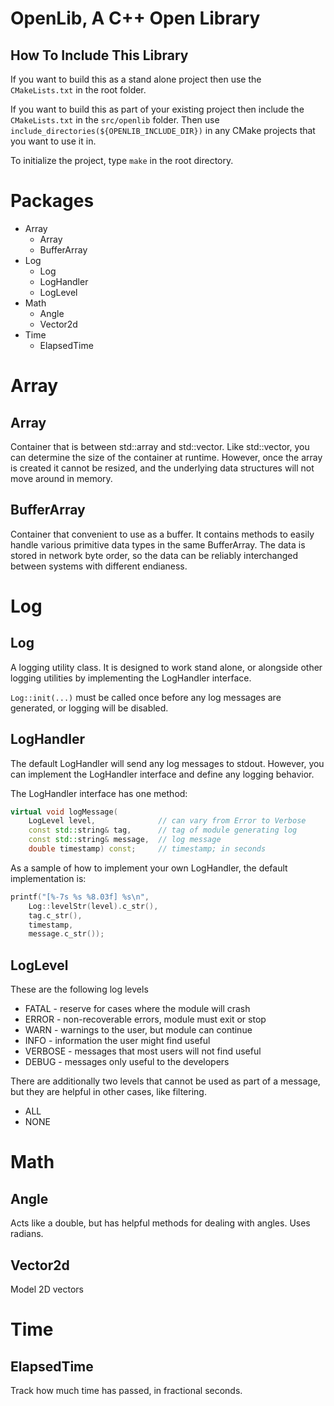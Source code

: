 OpenLib, A C++ Open Library
===========================

How To Include This Library
---------------------------

If you want to build this as a stand alone project then use the `CMakeLists.txt` in the root folder.

If you want to build this as part of your existing project then include the `CMakeLists.txt` in the `src/openlib` folder. Then use `include_directories(${OPENLIB_INCLUDE_DIR})` in any CMake projects that you want to use it in.

To initialize the project, type `make` in the root directory.

Packages
========
* Array
  * Array
  * BufferArray
* Log
  * Log
  * LogHandler
  * LogLevel
* Math
  * Angle
  * Vector2d
* Time
  * ElapsedTime


Array
=====

Array
-----

Container that is between std::array and std::vector. Like std::vector, you can determine the size of the container at runtime. However, once the array is created it cannot be resized, and the underlying data structures will not move around in memory.

BufferArray
-----------

Container that convenient to use as a buffer. It contains methods to easily handle various primitive data types in the same BufferArray. The data is stored in network byte order, so the data can be reliably interchanged between systems with different endianess.

Log
===

Log
---

A logging utility class. It is designed to work stand alone, or alongside other logging utilities by implementing the LogHandler interface.

`Log::init(...)` must be called once before any log messages are generated, or logging will be disabled.

LogHandler
----------

The default LogHandler will send any log messages to stdout. However, you can implement the LogHandler interface and define any logging behavior.

The LogHandler interface has one method:

```C++
virtual void logMessage(
    LogLevel level,              // can vary from Error to Verbose
    const std::string& tag,      // tag of module generating log
    const std::string& message,  // log message
    double timestamp) const;     // timestamp; in seconds
```

As a sample of how to implement your own LogHandler, the default implementation is:

```C++
printf("[%-7s %s %8.03f] %s\n",
    Log::levelStr(level).c_str(),
    tag.c_str(),
    timestamp,
    message.c_str());
```

LogLevel
--------

These are the following log levels
* FATAL   - reserve for cases where the module will crash
* ERROR   - non-recoverable errors, module must exit or stop
* WARN    - warnings to the user, but module can continue
* INFO    - information the user might find useful
* VERBOSE - messages that most users will not find useful
* DEBUG   - messages only useful to the developers

There are additionally two levels that cannot be used as part of a message, but they are helpful in other cases, like filtering.

* ALL
* NONE

Math
====

Angle
-----

Acts like a double, but has helpful methods for dealing with angles. Uses radians.

Vector2d
--------

Model 2D vectors

Time
====

ElapsedTime
-----------

Track how much time has passed, in fractional seconds.

